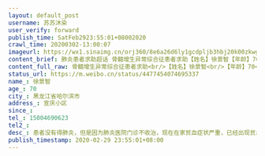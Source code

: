 ```yaml
---
layout: default_post
username: 苏苏沐染
user_verify: forward
publish_time: SatFeb2923:55:01+08002020
crawl_time: 20200302-13:00:07
imageurl: https://wx1.sinaimg.cn/orj360/8e6a26d6ly1gcdpljb3hbj20k00zkwgu.jpg,https://wx4.sinaimg.cn/orj360/8e6a26d6ly1gcdplxuw0cj20k00zkdiz.jpg
content_brief: 肺炎患者求助超话 骨髓增生异常综合征患者求助【姓名】徐景智【年龄】70【所在城市】黑龙江省哈尔滨市【所在小区、社区】宣庆小区【联系方式】15004690623【病情描述】 患者没有得肺炎，但是因为肺炎医院门诊不收治，现在在家贫血症状严重，已经出现贫血性昏迷 ！只有输血才能缓解！求求大家 ...全文
content_full_raw: 骨髓增生异常综合征患者求助<br/>【姓名】徐景智<br/>【年龄】70<br/>【所在城市】黑龙江省哈尔滨市<br/>【所在小区、社区】宣庆小区<br/>【联系方式】15004690623<br/>【病情描述】患者没有得肺炎，但是因为肺炎医院门诊不收治，现在在家贫血症状严重，已经出现贫血性昏迷！只有输血才能缓解！求求大家帮帮忙吧！这两天跑了好多医院都不能收患者！！希望微博能帮帮我们！！<adata-url="http://t.cn/RJylNy0"href="http://weibo.com/p/100101B2094657DA6EA7FF439F"data-hide=""><spanclass='url-icon'><imgstyle='width:1rem;height:1rem'src='https://h5.sinaimg.cn/upload/2015/09/25/3/timeline_card_small_location_default.png'></span><spanclass="surl-text">哈尔滨·宣庆小区</span></a>
status_url: https://m.weibo.cn/status/4477454074695337
name_: 徐景智
age_: 70
city_: 黑龙江省哈尔滨市
address_: 宣庆小区
since_: 
tel_: 15004690623
tel2_: 
desc_: 患者没有得肺炎，但是因为肺炎医院门诊不收治，现在在家贫血症状严重，已经出现贫血性昏迷！只有输血才能缓解！求求大家帮帮忙吧！这两天跑了好多医院都不能收患者！！希望微博能帮帮我们！！<adata-url="http//t.cn/RJylNy0"href="http//weibo.com/p/100101B2094657DA6EA7FF439F"data-hide=""><spanclass='url-icon'><imgstyle='width1rem;height1rem'src='https//h5.sinaimg.cn/upload/2015/09/25/3/timeline_card_small_location_default.png'></span><spanclass="surl-text">哈尔滨·宣庆小区</span></a>
publish_timestamp: 2020-02-29 23:55:01+08:00
---
```

